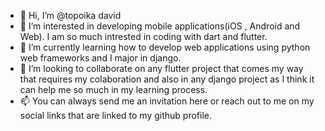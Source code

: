 - 👋 Hi, I’m @topoika david
- 👀 I’m interested in developing mobile applications(iOS , Android and Web). I am so much intrested in coding with dart and flutter.
- 🌱 I’m currently learning how to develop web applications using python web frameworks and I major in django.
- 💞️ I’m looking to collaborate on any flutter project that comes my way that requires my colaboration and also in any django project as I think it can help me so much in my learning process. 
- 📫 You can always send me an invitation here or reach out to me on my social links that are linked to my github profile.

<!---
topoika/topoika is a ✨ special ✨ repository because its `README.md` (this file) appears on your GitHub profile.
You can click the Preview link to take a look at your changes.
--->
